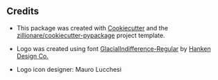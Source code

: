 ## Credits

* This package was created with [Cookiecutter](https://github.com/audreyr/cookiecutter) and the [zillionare/cookiecutter-pypackage](https://github.com/zillionare/cookiecutter-pypackage) project template.

* Logo was created using font [GlacialIndifference-Regular](https://hanken.co/product/hk-grotesk/) by [Hanken Design Co.](https://hanken.co/)
* Logo icon designer:  Mauro Lucchesi
